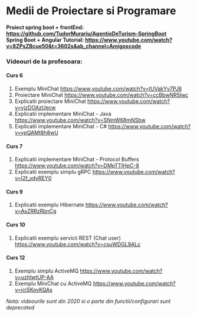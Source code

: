 # Medii de Proiectare si Programare

**Proiect spring boot + frontEnd: https://github.com/TudorMurariu/AgentieDeTurism-SpringBoot** <br>
**Spring Boot + Angular Tutorial: https://www.youtube.com/watch?v=8ZPsZBcue50&t=3602s&ab_channel=Amigoscode**

### Videouri de la profesoara:
#### Curs 6
1. Exemplu MiniChat
https://www.youtube.com/watch?v=tUVakYv7PJ8
2. Proiectare MiniChat
https://www.youtube.com/watch?v=ccBbwNR5lwc
3. Explicatii proiectare MiniChat
https://www.youtube.com/watch?v=yjzDOAzUecw
4. Explicatii implementare MiniChat - Java
https://www.youtube.com/watch?v=SNmW68mNSbw
5. Explicatii implementare MiniChat - C#
https://www.youtube.com/watch?v=vpQAMt8h8wU
#### Curs 7
1. Explicatii implementare MiniChat - Protocol Buffers
https://www.youtube.com/watch?v=DMpTTIHpC-8
2. Explicatii exemplu simplu gRPC
https://www.youtube.com/watch?v=I2f_vdyREY0
#### Curs 9
1. Explicatii exemplu Hibernate 
https://www.youtube.com/watch?v=AsZRRzRbnCg
#### Curs 10
1. Explicatii exemplu servicii REST (Chat user)
https://www.youtube.com/watch?v=csuWDGL9ALc
#### Curs 12
1. Exemplu simplu ActiveMQ
https://www.youtube.com/watch?v=uzhIwtUP-AA
2. Exemplu MiniChat cu ActiveMQ
https://www.youtube.com/watch?v=jciSKovKQAs

*Nota: videourile sunt din 2020 si o parte din functii/configurari sunt deprecated*
